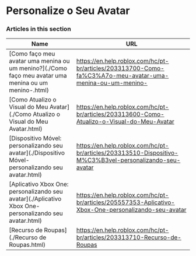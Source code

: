 # Personalize o Seu Avatar  
### Articles in this section
Name|URL
-|-
[Como faço meu avatar uma menina ou um menino?](./Como faço meu avatar uma menina ou um menino-.html) |https://en.help.roblox.com/hc/pt-br/articles/203313700-Como-fa%C3%A7o-meu-avatar-uma-menina-ou-um-menino-
[Como Atualizo o Visual do Meu Avatar](./Como Atualizo o Visual do Meu Avatar.html) |https://en.help.roblox.com/hc/pt-br/articles/203313600-Como-Atualizo-o-Visual-do-Meu-Avatar
[Dispositivo Móvel: personalizando seu avatar](./Dispositivo Móvel- personalizando seu avatar.html) |https://en.help.roblox.com/hc/pt-br/articles/203313510-Dispositivo-M%C3%B3vel-personalizando-seu-avatar
[Aplicativo Xbox One: personalizando seu avatar](./Aplicativo Xbox One- personalizando seu avatar.html) |https://en.help.roblox.com/hc/pt-br/articles/205557353-Aplicativo-Xbox-One-personalizando-seu-avatar
[Recurso de Roupas](./Recurso de Roupas.html) |https://en.help.roblox.com/hc/pt-br/articles/203313710-Recurso-de-Roupas